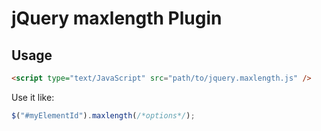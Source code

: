 # jQuery maxlength Plugin

## Usage

```html
<script type="text/JavaScript" src="path/to/jquery.maxlength.js" />
```
	
Use it like:

```js
$("#myElementId").maxlength(/*options*/);
```
